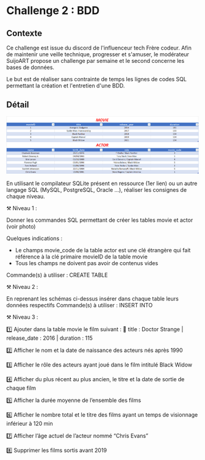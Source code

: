 # Challenge 2 : BDD #

## Contexte ##

Ce challenge est issue du discord de l'influenceur tech Frère codeur.
Afin de maintenir une veille technique, progresser et s'amuser, le modérateur SuijoART propose un challenge par semaine et le second concerne les bases de données.

Le but est de réaliser sans contrainte de temps les lignes de codes SQL permettant la création et l'entretien d'une BDD.

## Détail ##

![table](./table.png "Résultat souhaité")

En utilisant le compilateur SQLite présent en ressource (1er lien) ou un autre langage SQL (MySQL, PostgreSQL, Oracle …), réaliser les consignes de chaque niveau.

⚒️  Niveau 1 :

Donner les commandes SQL permettant de créer les tables movie et actor (voir photo)

Quelques indications :

- Le champs movie_code de la table actor est une clé étrangère qui fait référence à la clé primaire movieID de la table movie
- Tous les champs ne doivent pas avoir de contenus vides

Commande(s) à utiliser : CREATE TABLE

⚒️  Niveau 2 :

En reprenant les schémas ci-dessus insérer dans chaque table leurs données respectifs
Commande(s) à utiliser : INSERT INTO

⚒️ Niveau 3 :

1️⃣ Ajouter dans la table movie le film suivant :
    title : Doctor Strange | release_date : 2016 | duration : 115 

2️⃣ Afficher le nom et la date de naissance des acteurs nés après 1990

3️⃣ Afficher le rôle des acteurs ayant joué dans le film intitulé Black Widow

4️⃣ Afficher du plus récent au plus ancien, le titre et la date de sortie de chaque film 

5️⃣ Afficher la durée moyenne de l’ensemble des films

6️⃣ Afficher le nombre total et le titre des films ayant un temps de visionnage inférieur à 120 min

7️⃣ Afficher l’âge actuel de l’acteur nommé “Chris Evans”

8️⃣ Supprimer les films sortis avant 2019

